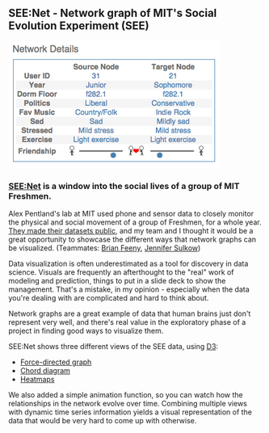 ## SEE:Net - Network graph of MIT's Social Evolution Experiment (SEE)

![SEE:net screenshot](images/seenet.png)  

### [SEE:Net](http://andrewgarrettreece.com/seenet) is a window into the social lives of a group of MIT Freshmen.  

Alex Pentland's lab at MIT used phone and sensor data to closely monitor the physical and social movement of a group of Freshmen, for a whole year.  [They made their datasets public](http://realitycommons.media.mit.edu/socialevolution.html), and my team and I thought it would be a great opportunity to showcase the different ways that network graphs can be visualized.  (Teammates: [Brian Feeny](http://scholar.harvard.edu/feeny/home), [Jennifer Sulkow](https://www.linkedin.com/in/jennifer-sulkow-bb14a718))

Data visualization is often underestimated as a tool for discovery in data science.  Visuals are frequently an afterthought to the "real" work of modeling and prediction, things to put in a slide deck to show the management.  That's a mistake, in my opinion - especially when the data you're dealing with are complicated and hard to think about.  

Network graphs are a great example of data that human brains just don't represent very well, and there's real value in the exploratory phase of a project in finding good ways to visualize them.  

SEE:Net shows three different views of the SEE data, using [D3](https://d3js.org/): 
- [Force-directed graph](http://bl.ocks.org/mbostock/1093130)
- [Chord diagram](http://bl.ocks.org/mbostock/1046712)
- [Heatmaps](http://bl.ocks.org/mbostock/3202354)  

We also added a simple animation function, so you can watch how the relationships in the network evolve over time.  Combining multiple views with dynamic time series information yields a visual representation of the data that would be very hard to come up with otherwise.  

